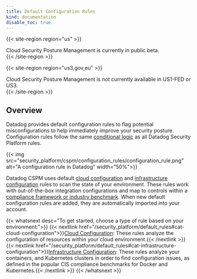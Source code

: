 ```yaml
---
title: Default Configuration Rules
kind: documentation
disable_toc: true
---
```


{{< site-region region="us" >}}
<div class="alert alert-warning">
Cloud Security Posture Management is currently in public beta.
</div>
{{< /site-region >}}

{{< site-region region="us3,gov,eu" >}}
<div class="alert alert-warning">
Cloud Security Posture Management is not currently available in US1-FED or US3.
</div>
{{< /site-region >}}

## Overview

Datadog provides default configuration rules to flag potential misconfigurations to help immediately improve your security posture. Configuration rules follow the same [conditional logic][1] as all Datadog Security Platform rules.

{{< img src="security_platform/cspm/configuration_rules/configuration_rule.png" alt="A configuration rule in Datadog" width="50%">}}

Datadog CSPM uses default [cloud configuration][2] and [infrastructure configuration][3] rules to scan the state of your environment. These rules work with out-of-the-box integration configurations and map to controls within a [compliance framework or industry benchmark][4]. When new default configuration rules are added, they are automatically imported into your account.

{{< whatsnext desc="To get started, choose a type of rule based on your environment:">}}
  {{< nextlink href="/security_platform/default_rules#cat-cloud-configuration">}}<u>Cloud Configuration</u>: These rules analyze the configuration of resources within your cloud environment.{{< /nextlink >}}
  {{< nextlink href="/security_platform/default_rules#cat-infrastructure-configuration">}}<u>Infrastructure Configuration</u>: These rules analyze your containers, and Kubernetes clusters in order to find configuration issues, as defined in the popular CIS compliance benchmarks for Docker and Kubernetes.{{< /nextlink >}}
{{< /whatsnext >}}


[1]: /security_platform/detection_rules/
[2]: /security_platform/default_rules#cat-cloud-configuration
[3]: /security_platform/default_rules#cat-infrastructure-configuration
[4]: /security_platform/cspm/frameworks_and_benchmarks
